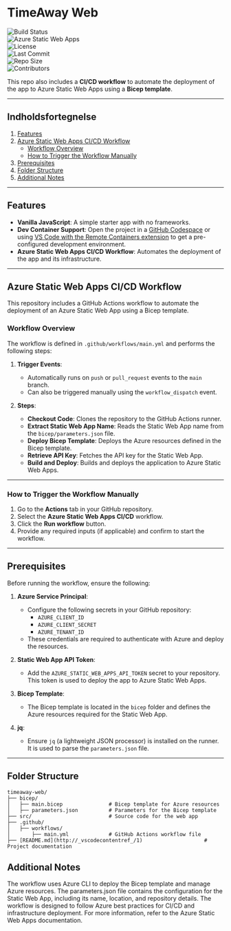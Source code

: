 # TimeAway Web

![Build Status](https://img.shields.io/github/actions/workflow/status/Empeno/timeaway-web/main.yml?branch=main&label=Build%20Status)  
![Azure Static Web Apps](https://img.shields.io/badge/Azure-Static%20Web%20Apps-blue?logo=microsoftazure)  
![License](https://img.shields.io/github/license/Empeno/timeaway-web)  
![Last Commit](https://img.shields.io/github/last-commit/Empeno/timeaway-web)  
![Repo Size](https://img.shields.io/github/repo-size/Empeno/timeaway-web)  
![Contributors](https://img.shields.io/github/contributors/Empeno/timeaway-web)  


This repo also includes a **CI/CD workflow** to automate the deployment of the app to Azure Static Web Apps using a **Bicep template**.

---

## Indholdsfortegnelse

1. [Features](#features)
2. [Azure Static Web Apps CI/CD Workflow](#azure-static-web-apps-cicd-workflow)
   - [Workflow Overview](#workflow-overview)
   - [How to Trigger the Workflow Manually](#how-to-trigger-the-workflow-manually)
3. [Prerequisites](#prerequisites)
4. [Folder Structure](#folder-structure)
5. [Additional Notes](#additional-notes)

---

## Features

- **Vanilla JavaScript**: A simple starter app with no frameworks.
- **Dev Container Support**: Open the project in a [GitHub Codespace](https://github.com/features/codespaces) or using [VS Code with the Remote Containers extension](https://code.visualstudio.com/docs/remote/containers) to get a pre-configured development environment.
- **Azure Static Web Apps CI/CD Workflow**: Automates the deployment of the app and its infrastructure.

---

## Azure Static Web Apps CI/CD Workflow

This repository includes a GitHub Actions workflow to automate the deployment of an Azure Static Web App using a Bicep template.

### Workflow Overview

The workflow is defined in `.github/workflows/main.yml` and performs the following steps:

1. **Trigger Events**:
   - Automatically runs on `push` or `pull_request` events to the `main` branch.
   - Can also be triggered manually using the `workflow_dispatch` event.

2. **Steps**:
   - **Checkout Code**: Clones the repository to the GitHub Actions runner.
   - **Extract Static Web App Name**: Reads the Static Web App name from the `bicep/parameters.json` file.
   - **Deploy Bicep Template**: Deploys the Azure resources defined in the Bicep template.
   - **Retrieve API Key**: Fetches the API key for the Static Web App.
   - **Build and Deploy**: Builds and deploys the application to Azure Static Web Apps.

---

### How to Trigger the Workflow Manually

1. Go to the **Actions** tab in your GitHub repository.
2. Select the **Azure Static Web Apps CI/CD** workflow.
3. Click the **Run workflow** button.
4. Provide any required inputs (if applicable) and confirm to start the workflow.

---

## Prerequisites

Before running the workflow, ensure the following:

1. **Azure Service Principal**:
   - Configure the following secrets in your GitHub repository:
     - `AZURE_CLIENT_ID`
     - `AZURE_CLIENT_SECRET`
     - `AZURE_TENANT_ID`
   - These credentials are required to authenticate with Azure and deploy the resources.

2. **Static Web App API Token**:
   - Add the `AZURE_STATIC_WEB_APPS_API_TOKEN` secret to your repository. This token is used to deploy the app to Azure Static Web Apps.

3. **Bicep Template**:
   - The Bicep template is located in the `bicep` folder and defines the Azure resources required for the Static Web App.

4. **jq**:
   - Ensure `jq` (a lightweight JSON processor) is installed on the runner. It is used to parse the `parameters.json` file.

---

## Folder Structure

```plaintext
timeaway-web/
├── bicep/
│   ├── main.bicep               # Bicep template for Azure resources
│   ├── parameters.json          # Parameters for the Bicep template
├── src/                         # Source code for the web app
├── .github/
│   ├── workflows/
│       ├── main.yml             # GitHub Actions workflow file
├── [README.md](http://_vscodecontentref_/1)                    # Project documentation
````

## Additional Notes

The workflow uses Azure CLI to deploy the Bicep template and manage Azure resources.
The parameters.json file contains the configuration for the Static Web App, including its name, location, and repository details.
The workflow is designed to follow Azure best practices for CI/CD and infrastructure deployment.
For more information, refer to the Azure Static Web Apps documentation.

